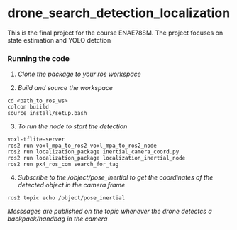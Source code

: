 # drone_search_detection_localization
This is the final project for the course ENAE788M. The project focuses on state estimation and YOLO detction

### Running the code
1. *Clone the package to your ros workspace*
   
2. *Build and source the workspace*
```
cd <path_to_ros_ws>
colcon buiild
source install/setup.bash
```
3. *To run the node to start the detection*
```
voxl-tflite-server
ros2 run voxl_mpa_to_ros2 voxl_mpa_to_ros2_node
ros2 run localization_package inertial_camera_coord.py
ros2 run localization_package localization_inertial_node
ros2 run px4_ros_com search_for_tag
```
4. *Subscribe to the /object/pose_inertial to get the coordinates of the detected object in the camera frame*
```
ros2 topic echo /object/pose_inertial
```
*Messsages are published on the topic whenever the drone detectcs a backpack/handbag in the camera*
